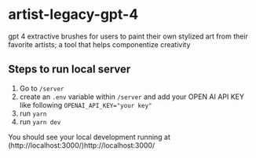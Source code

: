 # artist-legacy-gpt-4
gpt 4 extractive brushes for users to paint their own stylized art from their favorite artists; a tool that helps componentize creativity

## Steps to run local server

1. Go to `/server`
2. create an `.env` variable within `/server` and add your OPEN AI API KEY like following
```OPENAI_API_KEY="your key"```
3. run `yarn`
4. run `yarn dev`

You should see your local development running at (http://localhost:3000/)http://localhost:3000/
